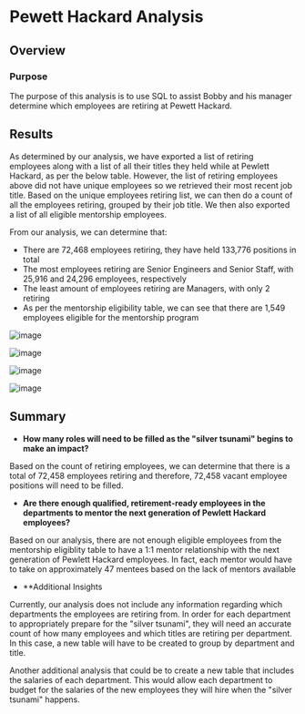 # Pewett Hackard Analysis

## Overview
### Purpose
The purpose of this analysis is to use SQL to assist Bobby and his manager determine which employees are retiring at Pewett Hackard.

## Results
As determined by our analysis, we have exported a list of retiring employees along with a list of all their titles they held while at Pewlett Hackard, as per the below table. However, the list of retiring employees above did not have unique employees so we retrieved their most recent job title. Based on the unique employees retiring list, we can then do a count of all the employees retiring, grouped by their job title. We then also exported a list of all eligible mentorship employees.

From our analysis, we can determine that:
* There are 72,468 employees retiring, they have held 133,776 positions in total
* The most employees retiring are Senior Engineers and Senior Staff, with 25,916 and 24,296 employees, respectively
* The least amount of employees retiring are Managers, with only 2 retiring
* As per the mentorship eligibility table, we can see that there are 1,549 employees eligible for the mentorship program

![image](https://user-images.githubusercontent.com/108503112/194651964-ae757856-1125-4023-923a-42ac1f64a45e.png)

![image](https://user-images.githubusercontent.com/108503112/194637775-c3cdfc5d-b5cb-4310-b9bf-cf68a23ac0e6.png)

![image](https://user-images.githubusercontent.com/108503112/194641257-999546b3-2ee7-4f1f-9d87-8992dbd11ba9.png)

![image](https://user-images.githubusercontent.com/108503112/194642693-c60b426c-27c6-48b7-baef-bcb4e1459a26.png)

## Summary
* **How many roles will need to be filled as the "silver tsunami" begins to make an impact?**

Based on the count of retiring employees, we can determine that there is a total of 72,458 employees retiring and therefore, 72,458 vacant employee positions will need to be filled.

* **Are there enough qualified, retirement-ready employees in the departments to mentor the next generation of Pewlett Hackard employees?**

Based on our analysis, there are not enough eligible employees from the mentorship eligiblity table to have a 1:1 mentor relationship with the next generation of Pewlett Hackard employees. In fact, each mentor would have to take on approximately 47 mentees based on the lack of mentors available

* **Additional Insights

Currently, our analysis does not include any information regarding which departments the employees are retiring from. In order for each department to appropriately prepare for the "silver tsunami", they will need an accurate count of how many employees and which titles are retiring per department. In this case, a new table will have to be created to group by department and title.

Another additional analysis that could be to create a new table that includes the salaries of each department. This would allow each department to budget for the salaries of the new employees they will hire when the "silver tsunami" happens. 
